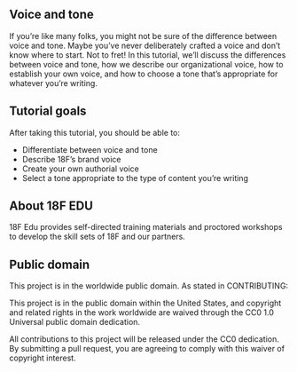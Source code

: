 ## Voice and tone

If you’re like many folks, you might not be sure of the difference between voice and tone. Maybe you’ve never deliberately crafted a voice and don’t know where to start. Not to fret! In this tutorial, we’ll discuss the differences between voice and tone, how we describe our organizational voice, how to establish your own voice, and how to choose a tone that’s appropriate for whatever you’re writing.

## Tutorial goals

After taking this tutorial, you should be able to:

* Differentiate between voice and tone
* Describe 18F’s brand voice
* Create your own authorial voice
* Select a tone appropriate to the type of content you’re writing

## About 18F EDU

18F Edu provides self-directed training materials and proctored workshops to develop the skill sets of 18F and our partners.


## Public domain

This project is in the worldwide public domain. As stated in CONTRIBUTING:

This project is in the public domain within the United States, and copyright and related rights in the work worldwide are waived through the CC0 1.0 Universal public domain dedication.

All contributions to this project will be released under the CC0 dedication. By submitting a pull request, you are agreeing to comply with this waiver of copyright interest.